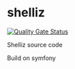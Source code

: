 # shelliz
[![Quality Gate Status](https://sonarcloud.io/api/project_badges/measure?project=Slinjez_22120&metric=alert_status)](https://sonarcloud.io/summary/new_code?id=Slinjez_22120)

Shelliz source code

Build on symfony
